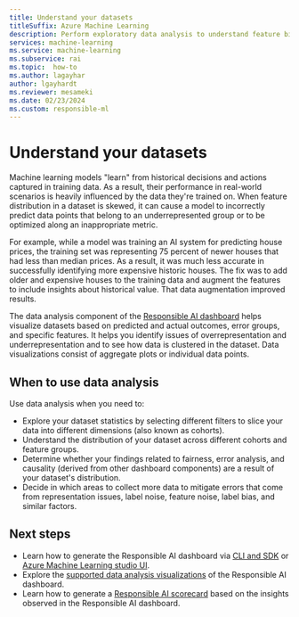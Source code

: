 ```yaml
---
title: Understand your datasets
titleSuffix: Azure Machine Learning
description: Perform exploratory data analysis to understand feature biases and imbalances by using the Responsible AI dashboard's data analysis.
services: machine-learning
ms.service: machine-learning
ms.subservice: rai
ms.topic:  how-to
ms.author: lagayhar
author: lgayhardt
ms.reviewer: mesameki
ms.date: 02/23/2024
ms.custom: responsible-ml
---
```


# Understand your datasets

Machine learning models "learn" from historical decisions and actions captured in training data. As a result, their performance in real-world scenarios is heavily influenced by the data they're trained on. When feature distribution in a dataset is skewed, it can cause a model to incorrectly predict data points that belong to an underrepresented group or to be optimized along an inappropriate metric.

For example, while a model was training an AI system for predicting house prices, the training set was representing 75 percent of newer houses that had less than median prices. As a result, it was much less accurate in successfully identifying more expensive historic houses. The fix was to add older and expensive houses to the training data and augment the features to include insights about historical value. That data augmentation improved results.

The data analysis component of the [Responsible AI dashboard](concept-responsible-ai-dashboard.md) helps visualize datasets based on predicted and actual outcomes, error groups, and specific features. It helps you identify issues of overrepresentation and underrepresentation and to see how data is clustered in the dataset. Data visualizations consist of aggregate plots or individual data points.

## When to use data analysis

Use data analysis when you need to:

- Explore your dataset statistics by selecting different filters to slice your data into different dimensions (also known as cohorts).
- Understand the distribution of your dataset across different cohorts and feature groups.
- Determine whether your findings related to fairness, error analysis, and causality (derived from other dashboard components) are a result of your dataset's distribution.
- Decide in which areas to collect more data to mitigate errors that come from representation issues, label noise, feature noise, label bias, and similar factors.

## Next steps

- Learn how to generate the Responsible AI dashboard via [CLI and SDK](how-to-responsible-ai-insights-sdk-cli.md) or [Azure Machine Learning studio UI](how-to-responsible-ai-insights-ui.md).
- Explore the [supported data analysis visualizations](how-to-responsible-ai-dashboard.md#data-analysis) of the Responsible AI dashboard.
- Learn how to generate a [Responsible AI scorecard](how-to-responsible-ai-scorecard.md) based on the insights observed in the Responsible AI dashboard.
